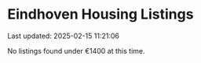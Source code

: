 # Eindhoven Housing Listings

Last updated: 2025-02-15 11:21:06

No listings found under €1400 at this time.
